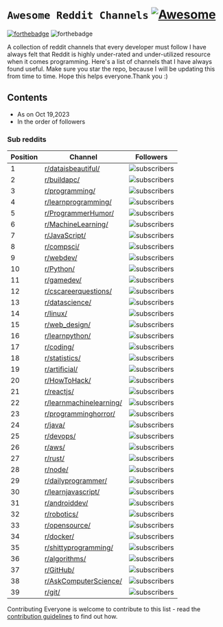 # `Awesome Reddit Channels` [![Awesome](https://awesome.re/badge.svg)](https://awesome.re)

[![forthebadge](https://forthebadge.com/images/badges/contains-technical-debt.svg)](https://forthebadge.com) ![forthebadge](https://forthebadge.com/images/badges/built-with-love.svg)

A collection of reddit channels that every developer must follow
I have always felt that Reddit is highly under-rated and under-utilized resource when it comes programming.
Here's a list of channels that I have always found useful.
Make sure you star the repo, because I will be updating this from time to time.
Hope this helps everyone.Thank you :)

## Contents

- As on Oct 19,2023
- In the order of followers

### Sub reddits

| Position | Channel                                                                   | Followers                                                                               |
| -------- | ------------------------------------------------------------------------- | --------------------------------------------------------------------------------------- |
| 1        | [r/dataisbeautiful/](https://www.reddit.com/r/dataisbeautiful/)           | ![subscribers](https://flat.badgen.net/reddit/subscribers/r/dataisbeautiful?label)      |
| 2        | [r/buildapc/](https://www.reddit.com/r/buildapc/)                         | ![subscribers](https://flat.badgen.net/reddit/subscribers/r/buildapc?label)             |
| 3        | [r/programming/](https://www.reddit.com/r/programming/)                   | ![subscribers](https://flat.badgen.net/reddit/subscribers/r/programming?label)          |
| 4        | [r/learnprogramming/](https://www.reddit.com/r/learnprogramming/)         | ![subscribers](https://flat.badgen.net/reddit/subscribers/r/learnprogramming?label)     |
| 5        | [r/ProgrammerHumor/](https://www.reddit.com/r/ProgrammerHumor/)           | ![subscribers](https://flat.badgen.net/reddit/subscribers/r/ProgrammerHumor?label)      |
| 6        | [r/MachineLearning/](https://www.reddit.com/r/MachineLearning/)           | ![subscribers](https://flat.badgen.net/reddit/subscribers/r/MachineLearning?label)      |
| 7        | [r/JavaScript/](https://www.reddit.com/r/javascript/)                     | ![subscribers](https://flat.badgen.net/reddit/subscribers/r/JavaScript?label)           |
| 8        | [r/compsci/](https://www.reddit.com/r/compsci/)                           | ![subscribers](https://flat.badgen.net/reddit/subscribers/r/compsci?label)              |
| 9        | [r/webdev/](https://www.reddit.com/r/webdev/)                             | ![subscribers](https://flat.badgen.net/reddit/subscribers/r/webdev?label)               |
| 10       | [r/Python/](https://www.reddit.com/r/Python/)                             | ![subscribers](https://flat.badgen.net/reddit/subscribers/r/Python?label)               |
| 11       | [r/gamedev/](https://www.reddit.com/r/gamedev/)                           | ![subscribers](https://flat.badgen.net/reddit/subscribers/r/gamedev?label)              |
| 12       | [r/cscareerquestions/](https://www.reddit.com/r/cscareerquestions/)       | ![subscribers](https://flat.badgen.net/reddit/subscribers/r/cscareerquestions?label)    |
| 13       | [r/datascience/](https://www.reddit.com/r/datascience/)                   | ![subscribers](https://flat.badgen.net/reddit/subscribers/r/datascience?label)          |
| 14       | [r/linux/](https://www.reddit.com/r/linux/)                               | ![subscribers](https://flat.badgen.net/reddit/subscribers/r/linux?label)                |
| 15       | [r/web_design/](https://www.reddit.com/r/web_design/)                     | ![subscribers](https://flat.badgen.net/reddit/subscribers/r/web_design?label)           |
| 16       | [r/learnpython/](https://www.reddit.com/r/learnpython/)                   | ![subscribers](https://flat.badgen.net/reddit/subscribers/r/learnpython?label)          |
| 17       | [r/coding/](https://www.reddit.com/r/coding/)                             | ![subscribers](https://flat.badgen.net/reddit/subscribers/r/coding?label)               |
| 18       | [r/statistics/](https://www.reddit.com/r/statistics/)                     | ![subscribers](https://flat.badgen.net/reddit/subscribers/r/statistics?label)           |
| 19       | [r/artificial/](https://www.reddit.com/r/artificial/)                     | ![subscribers](https://flat.badgen.net/reddit/subscribers/r/artificial?label)           |
| 20       | [r/HowToHack/](https://www.reddit.com/r/HowToHack/)                       | ![subscribers](https://flat.badgen.net/reddit/subscribers/r/HowToHack?label)            |
| 21       | [r/reactjs/](https://www.reddit.com/r/reactjs/)                           | ![subscribers](https://flat.badgen.net/reddit/subscribers/r/reactjs?label)              |
| 22       | [r/learnmachinelearning/](https://www.reddit.com/r/learnmachinelearning/) | ![subscribers](https://flat.badgen.net/reddit/subscribers/r/learnmachinelearning?label) |
| 23       | [r/programminghorror/](https://www.reddit.com/r/programminghorror/)       | ![subscribers](https://flat.badgen.net/reddit/subscribers/r/programminghorror?label)    |
| 24       | [r/java/](https://www.reddit.com/r/java/)                                 | ![subscribers](https://flat.badgen.net/reddit/subscribers/r/java?label)                 |
| 25       | [r/devops/](https://www.reddit.com/r/devops/)                             | ![subscribers](https://flat.badgen.net/reddit/subscribers/r/devops?label)               |
| 26       | [r/aws/](https://www.reddit.com/r/aws/)                                   | ![subscribers](https://flat.badgen.net/reddit/subscribers/r/aws?label)                  |
| 27       | [r/rust/](https://www.reddit.com/r/rust/)                                 | ![subscribers](https://flat.badgen.net/reddit/subscribers/r/rust?label)                 |
| 28       | [r/node/](https://www.reddit.com/r/node/)                                 | ![subscribers](https://flat.badgen.net/reddit/subscribers/r/node?label)                 |
| 29       | [r/dailyprogrammer/](https://www.reddit.com/r/dailyprogrammer/)           | ![subscribers](https://flat.badgen.net/reddit/subscribers/r/dailyprogrammer?label)      |
| 30       | [r/learnjavascript/](https://www.reddit.com/r/learnjavascript/)           | ![subscribers](https://flat.badgen.net/reddit/subscribers/r/learnjavascript?label)      |
| 31       | [r/androiddev/](https://www.reddit.com/r/androiddev/)                     | ![subscribers](https://flat.badgen.net/reddit/subscribers/r/androiddev?label)           |
| 32       | [r/robotics/](https://www.reddit.com/r/robotics/)                         | ![subscribers](https://flat.badgen.net/reddit/subscribers/r/robotics?label)             |
| 33       | [r/opensource/](https://www.reddit.com/r/opensource/)                     | ![subscribers](https://flat.badgen.net/reddit/subscribers/r/opensource?label)           |
| 34       | [r/docker/](https://www.reddit.com/r/docker/)                             | ![subscribers](https://flat.badgen.net/reddit/subscribers/r/docker?label)               |
| 35       | [r/shittyprogramming/](https://www.reddit.com/r/shittyprogramming/)       | ![subscribers](https://flat.badgen.net/reddit/subscribers/r/shittyprogramming?label)    |
| 36       | [r/algorithms/](https://www.reddit.com/r/algorithms/)                     | ![subscribers](https://flat.badgen.net/reddit/subscribers/r/algorithms?label)           |
| 37       | [r/GitHub/](https://www.reddit.com/r/github/)                             | ![subscribers](https://flat.badgen.net/reddit/subscribers/r/GitHub?label)               |
| 38       | [r/AskComputerScience/](https://www.reddit.com/r/AskComputerScience/)     | ![subscribers](https://flat.badgen.net/reddit/subscribers/r/AskComputerScience?label)   |
| 39       | [r/git/](https://www.reddit.com/r/git/)                                   | ![subscribers](https://flat.badgen.net/reddit/subscribers/r/git?label)                  |

Contributing
Everyone is welcome to contribute to this list - read the [contribution guidelines](Contributing.md) to find out how.
